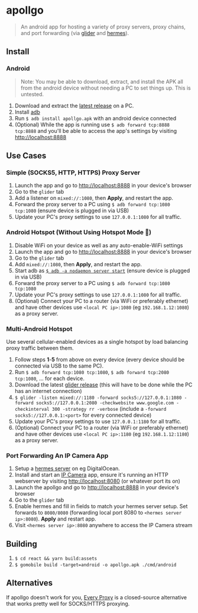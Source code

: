 # apollgo

> An android app for hosting a variety of proxy servers, proxy chains, and port forwarding (via [glider](https://github.com/nadoo/glider) and [hermes](https://github.com/sshh12/hermes)).

## Install

### Android

> Note: You may be able to download, extract, and install the APK all from the android device without needing a PC to set things up. This is untested.

1. Download and extract the [latest release](https://github.com/sshh12/apollgo/releases) on a PC.
2. Install [adb](https://developer.android.com/studio/command-line/adb)
3. Run `$ adb install apollgo.apk` with an android device connected
4. (Optional) While the app is running use `$ adb forward tcp:8888 tcp:8888` and you'll be able to access the app's settings by visiting [http://localhost:8888](http://localhost:8888)

## Use Cases

### Simple (SOCKS5, HTTP, HTTPS) Proxy Server

1. Launch the app and go to [http://localhost:8888](http://localhost:8888) in your device's browser
2. Go to the `glider` tab
3. Add a listener on `mixed://:1080`, then **Apply**, and restart the app.
4. Forward the proxy server to a PC using `$ adb forward tcp:1080 tcp:1080` (ensure device is plugged in via USB)
5. Update your PC's proxy settings to use `127.0.0.1:1080` for all traffic.

### Android Hotspot (Without Using Hotspot Mode 🔮)

1. Disable WiFi on your device as well as any auto-enable-WiFi settings
2. Launch the app and go to [http://localhost:8888](http://localhost:8888) in your device's browser
3. Go to the `glider` tab
4. Add `mixed://:1080`, then **Apply**, and restart the app.
5. Start adb as [`$ adb -a nodaemon server start`](https://stackoverflow.com/questions/56130335/adb-port-forwarding-to-listen-on-all-interfaces) (ensure device is plugged in via USB)
6. Forward the proxy server to a PC using `$ adb forward tcp:1080 tcp:1080`
7. Update your PC's proxy settings to use `127.0.0.1:1080` for all traffic.
8. (Optional) Connect your PC to a router (via WiFi or preferably ethernet) and have other devices use `<local PC ip>:1080` (eg `192.168.1.12:1080`) as a proxy server.

### Multi-Android Hotspot

Use several cellular-enabled devices as a single hotspot by load balancing proxy traffic between them.

1. Follow steps **1**-**5** from above on every device (every device should be connected via USB to the same PC).
2. Run `$ adb forward tcp:1080 tcp:1080`, `$ adb forward tcp:2080 tcp:1080`, ... for each device.
3. Download the latest [glider release](https://github.com/nadoo/glider/releases) (this will have to be done while the PC has an internet connection)
4. `$ glider -listen mixed://:1180 -forward socks5://127.0.0.1:1080 -forward socks5://127.0.0.1:2080 -checkwebsite www.google.com -checkinterval 300 -strategy rr -verbose` (include a `-forward socks5://127.0.0.1:<port>` for every connected device)
5. Update your PC's proxy settings to use `127.0.0.1:1180` for all traffic.
6. (Optional) Connect your PC to a router (via WiFi or preferably ethernet) and have other devices use `<local PC ip>:1180` (eg `192.168.1.12:1180`) as a proxy server.

### Port Forwarding An IP Camera App

1. Setup a [hermes server](https://github.com/sshh12/hermes) on eg DigitalOcean.
2. Install and start an [IP Camera](https://play.google.com/store/apps/details?id=com.pas.webcam) app, ensure it's running an HTTP webserver by visiting [http://localhost:8080](http://localhost:8080) (or whatever port its on)
3. Launch the apollgo and go to [http://localhost:8888](http://localhost:8888) in your device's browser
4. Go to the `glider` tab
5. Enable hermes and fill in fields to match your hermes server setup. Set forwards to `8080/8080` (forwarding local port 8080 to `<hermes server ip>:8080`). **Apply** and restart app.
6. Visit `<hermes server ip>:8080` anywhere to access the IP Camera stream

## Building

1. `$ cd react && yarn build:assets`
2. `$ gomobile build -target=android -o apollgo.apk ./cmd/android`

## Alternatives

If apollgo doesn't work for you, [Every Proxy](https://play.google.com/store/apps/details?id=com.gorillasoftware.everyproxy) is a closed-source alternative that works pretty well for SOCKS/HTTPS proxying.
